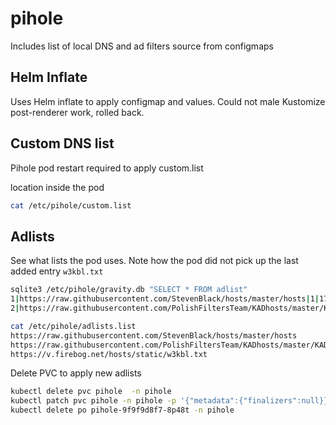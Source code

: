 # pihole

Includes list of local DNS and ad filters source from configmaps

## Helm Inflate

Uses Helm inflate to apply configmap and values. Could not male  Kustomize
post-renderer work, rolled back.

## Custom DNS list

Pihole pod restart required to apply custom.list

location inside the pod

```sh
cat /etc/pihole/custom.list
```

## Adlists

See what lists the pod uses. Note how the pod did not pick up the last added entry `w3kbl.txt`

```sh
sqlite3 /etc/pihole/gravity.db "SELECT * FROM adlist"
1|https://raw.githubusercontent.com/StevenBlack/hosts/master/hosts|1|1728723023|1728723023|Migrated from /etc/pihole/adlists.list|1729998265|118121|1|1
2|https://raw.githubusercontent.com/PolishFiltersTeam/KADhosts/master/KADhosts.txt|1|1728723023|1728723023|Migrated from /etc/pihole/adlists.list|1729998266|79718|0|2

cat /etc/pihole/adlists.list
https://raw.githubusercontent.com/StevenBlack/hosts/master/hosts
https://raw.githubusercontent.com/PolishFiltersTeam/KADhosts/master/KADhosts.txt
https://v.firebog.net/hosts/static/w3kbl.txt
```

Delete PVC to apply new adlists

```sh
kubectl delete pvc pihole  -n pihole
kubectl patch pvc pihole -n pihole -p '{"metadata":{"finalizers":null}}'
kubectl delete po pihole-9f9f9d8f7-8p48t -n pihole
```
